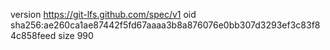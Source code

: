 version https://git-lfs.github.com/spec/v1
oid sha256:ae260ca1ae87442f5fd67aaaa3b8a876076e0bb307d3293ef3c83f84c858feed
size 990
